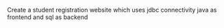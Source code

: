Create a student registration website which uses jdbc connectivity java as frontend and sql as backend
